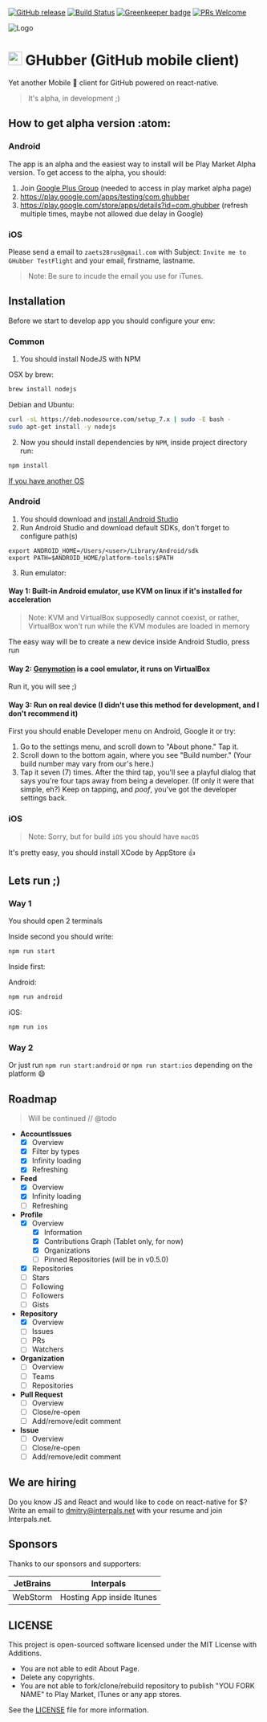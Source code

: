 [![GitHub release](https://img.shields.io/github/release/ovr/ghubber.svg)](https://github.com/ovr/ghubber/releases)
[![Build Status](https://travis-ci.org/ovr/ghubber.svg?branch=master)](https://travis-ci.org/ovr/ghubber)
[![Greenkeeper badge](https://badges.greenkeeper.io/ovr/ghubber.svg)](https://greenkeeper.io/)
[![PRs Welcome](https://img.shields.io/badge/PRs-welcome-brightgreen.svg?style=flat-square)](http://makeapullrequest.com)

![Logo](/.github/assets/logo.jpg?raw=true "Logo")

# <img src="https://socialconnect.github.io/assets/icons/mark-github.svg" width="27"> GHubber (GitHub mobile client)

Yet another Mobile :iphone: client for GitHub powered on react-native.

> It's alpha, in development ;)
 
## How to get alpha version :atom:
 
### Android

The app is an alpha and the easiest way to install will be Play Market Alpha version. To get access to the alpha, you should:

1. Join [Google Plus Group](https://plus.google.com/communities/115242870069378334413) (needed to access in play market alpha page)
2. https://play.google.com/apps/testing/com.ghubber
3. https://play.google.com/store/apps/details?id=com.ghubber (refresh multiple times, maybe not allowed due delay in Google)

### iOS

Please send a email to `zaets28rus@gmail.com` with Subject: `Invite me to GHubber TestFlight` and your email, firstname, lastname.

> Note: Be sure to incude the email you use for iTunes.

## Installation 

Before we start to develop app you should configure your env:

### Common

1. You should install NodeJS with NPM

OSX by brew:

```bash
brew install nodejs
```

Debian and Ubuntu:

```bash
curl -sL https://deb.nodesource.com/setup_7.x | sudo -E bash -
sudo apt-get install -y nodejs
```

2. Now you should install dependencies by `NPM`, inside project directory run:

```bash
npm install
```

[If you have another OS](https://nodejs.org/en/download/package-manager/)

### Android

1. You should download and [install Android Studio](https://developer.android.com/studio/install.html)
2. Run Android Studio and download default SDKs, don't forget to configure path(s)

```
export ANDROID_HOME=/Users/<user>/Library/Android/sdk
export PATH=$ANDROID_HOME/platform-tools:$PATH
```

3. Run emulator:

#### Way 1: Built-in Android emulator, use KVM on linux if it's installed for acceleration

> Note: KVM and VirtualBox supposedly cannot coexist, or rather, VirtualBox won't run while the KVM modules are loaded in memory

The easy way will be to create a new device inside Android Studio, press run

#### Way 2: [Genymotion](https://www.genymotion.com/) is a cool emulator, it runs on VirtualBox

Run it, you will see ;)

#### Way 3: Run on real device (I didn't use this method for development, and I don't recommend it)

First you should enable Developer menu on Android, Google it or try:
 
1. Go to the settings menu, and scroll down to "About phone." Tap it.
2. Scroll down to the bottom again, where you see "Build number." (Your build number may vary from our's here.)
3. Tap it seven (7) times. After the third tap, you'll see a playful dialog that says you're four taps away from being a developer. (If only it were that simple, eh?) Keep on tapping, and *poof*, you've got the developer settings back.

### iOS

> Note: Sorry, but for build `iOS` you should have `macOS`

It's pretty easy, you should install XCode by AppStore :+1:

## Lets run ;)

### Way 1

You should open 2 terminals

Inside second you should write:

```bash
npm run start
```

Inside first:

Android:

```bash
npm run android
```

iOS:

```bash
npm run ios
```

### Way 2

Or just run `npm run start:android` or `npm run start:ios` depending on the platform :smile:

## Roadmap

> Will be continued // @todo

- **AccountIssues**
    - [X] Overview
    - [X] Filter by types
    - [X] Infinity loading
    - [X] Refreshing
- **Feed**
    - [X] Overview
    - [X] Infinity loading
    - [ ] Refreshing
- **Profile**
    - [X] Overview
        - [X] Information
        - [X] Contributions Graph (Tablet only, for now)
        - [X] Organizations
        - [ ] Pinned Repositories (will be in v0.5.0)
    - [X] Repositories
    - [ ] Stars
    - [ ] Following
    - [ ] Followers
    - [ ] Gists
- **Repository**
    - [X] Overview      
    - [ ] Issues      
    - [ ] PRs      
    - [ ] Watchers
- **Organization**
    - [ ] Overview
    - [ ] Teams
    - [ ] Repositories
- **Pull Request**
    - [ ] Overview
    - [ ] Close/re-open
    - [ ] Add/remove/edit comment
- **Issue**
    - [ ] Overview
    - [ ] Close/re-open
    - [ ] Add/remove/edit comment

## We are hiring

Do you know JS and React and would like to code on react-native for $? Write an email to dmitry@interpals.net with your resume and join Interpals.net.

## Sponsors

Thanks to our sponsors and supporters:

| JetBrains | Interpals                 |
|-----------|---------------------------|
| WebStorm  | Hosting App inside Itunes |


## LICENSE

This project is open-sourced software licensed under the MIT License with Additions.

* You are not able to edit About Page.
* Delete any copyrights.
* You are not able to fork/clone/rebuild repository to publish "YOU FORK NAME" to Play Market, ITunes or any app stores.

See the [LICENSE](LICENSE) file for more information.
